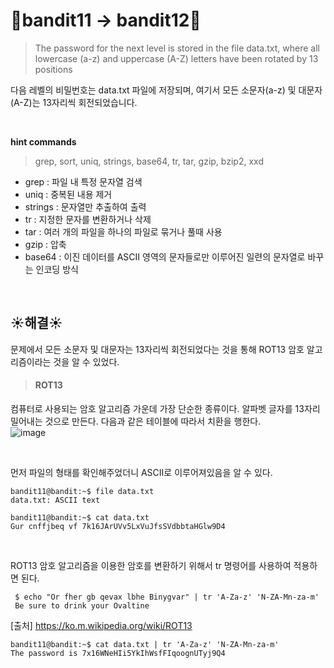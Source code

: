 # 🌳bandit11 -> bandit12🌳
> The password for the next level is stored in the file data.txt, where all lowercase (a-z) and uppercase (A-Z) letters have been rotated by 13 positions <br/>

다음 레벨의 비밀번호는 data.txt 파일에 저장되며, 여기서 모든 소문자(a-z) 및 대문자(A-Z)는 13자리씩 회전되었습니다. <br />

<br/>

**hint commands**
>grep, sort, uniq, strings, base64, tr, tar, gzip, bzip2, xxd

- grep : 파일 내 특정 문자열 검색
- uniq : 중복된 내용 제거
- strings : 문자열만 추출하여 출력
- tr : 지정한 문자를 변환하거나 삭제
- tar : 여러 개의 파일을 하나의 파일로 묶거나 풀때 사용
- gzip : 압축
- base64 : 이진 데이터를 ASCII 영역의 문자들로만 이루어진 일련의 문자열로 바꾸는 인코딩 방식

<br />

## ☀️해결☀️
문제에서 모든 소문자 및 대문자는 13자리씩 회전되었다는 것을 통해 ROT13 암호 알고리즘이라는 것을 알 수 있었다.

>#### ROT13
컴퓨터로 사용되는 암호 알고리즘 가운데 가장 단순한 종류이다. 알파벳 글자를 13자리 밀어내는 것으로 만든다. 다음과 같은 테이블에 따라서 치환을 행한다. <br/>
![image](https://github.com/limhyerin/StudyNote/assets/70150896/c72ada35-226b-4413-a672-957d9d1dea79)

<br/>

먼저 파일의 형태를 확인해주었더니 ASCII로 이루어져있음을 알 수 있다.
```ssh
bandit11@bandit:~$ file data.txt
data.txt: ASCII text
```
```ssh
bandit11@bandit:~$ cat data.txt
Gur cnffjbeq vf 7k16JArUVv5LxVuJfsSVdbbtaHGlw9D4
```

<br/>

ROT13 암호 알고리즘을 이용한 암호를 변환하기 위해서 tr 명령어를 사용하여 적용하면 된다.
```ssh
 $ echo "Or fher gb qevax lbhe Binygvar" | tr 'A-Za-z' 'N-ZA-Mn-za-m'
 Be sure to drink your Ovaltine
```
[출처] https://ko.m.wikipedia.org/wiki/ROT13 <br/>
```ssh
bandit11@bandit:~$ cat data.txt | tr 'A-Za-z' 'N-ZA-Mn-za-m'
The password is 7x16WNeHIi5YkIhWsfFIqoognUTyj9Q4
```
